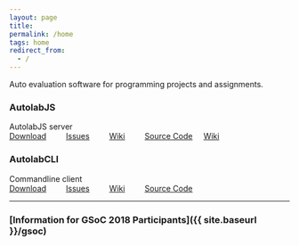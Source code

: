 ```yaml
---
layout: page
title:
permalink: /home
tags: home
redirect_from:
  - /
---
```


Auto evaluation software for programming projects and assignments.

### AutolabJS
AutolabJS server    
    <i class="fa fa-download"></i> [Download](https://github.com/AutolabJS/AutolabJS/releases)       &nbsp; &nbsp; &nbsp; &nbsp;
    <i class="fa fa-bug"></i> [Issues](https://github.com/AutolabJS/AutolabJS/issues) &nbsp; &nbsp; &nbsp; &nbsp;
    <i class="fa fa-book"></i> [Wiki](https://github.com/AutolabJS/AutolabJS/wiki)  &nbsp; &nbsp; &nbsp; &nbsp;
    <i class="fa fa-github-alt"></i> [Source Code](https://github.com/AutolabJS/AutolabJS) &nbsp; &nbsp;
    <i class="fa fa-book"></i> [Wiki](https://github.com/AutolabJS/AutolabJS/wiki)  &nbsp; &nbsp; &nbsp; &nbsp;

### AutolabCLI
Commandline client    
    <i class="fa fa-download"></i> [Download](https://github.com/AutolabJS/autolabcli/releases) &nbsp; &nbsp; &nbsp; &nbsp;
    <i class="fa fa-bug"></i> [Issues](https://github.com/AutolabJS/autolabcli/issues) &nbsp; &nbsp; &nbsp; &nbsp;
    <i class="fa fa-book"></i> [Wiki](https://github.com/AutolabJS/autolabcli/wiki) &nbsp; &nbsp; &nbsp; &nbsp;
    <i class="fa fa-github-alt"></i> [Source Code](https://github.com/AutolabJS/autolabcli)

---
### [Information for GSoC 2018 Participants]({{ site.baseurl }}/gsoc) 
